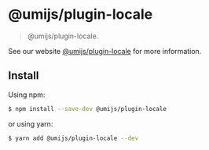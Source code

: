 # @umijs/plugin-locale

> @umijs/plugin-locale.

See our website [@umijs/plugin-locale](https://next.umijs.org/plugins/plugin-locale) for more information.

## Install

Using npm:

```bash
$ npm install --save-dev @umijs/plugin-locale
```

or using yarn:

```bash
$ yarn add @umijs/plugin-locale --dev
```
